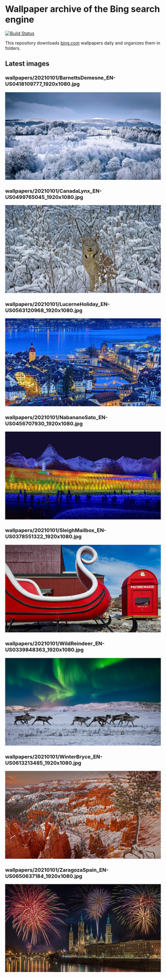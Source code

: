 # Wallpaper archive of the Bing search engine

[![Build Status](https://travis-ci.org/kijart/bing-daily-images-dl.svg?branch=wallpapers)](https://travis-ci.org/kijart/bing-daily-images-dl)

This repository downloads [bing.com](https://www.bing.com) wallpapers daily and organizes them in folders.

## Latest images

<!-- Wallpapers -->

### wallpapers/20210101/BarnettsDemesne_EN-US0418109777_1920x1080.jpg

![wallpapers/20210101/BarnettsDemesne_EN-US0418109777_1920x1080.jpg](wallpapers/20210101/BarnettsDemesne_EN-US0418109777_1920x1080.jpg)

### wallpapers/20210101/CanadaLynx_EN-US0499765045_1920x1080.jpg

![wallpapers/20210101/CanadaLynx_EN-US0499765045_1920x1080.jpg](wallpapers/20210101/CanadaLynx_EN-US0499765045_1920x1080.jpg)

### wallpapers/20210101/LucerneHoliday_EN-US0563120968_1920x1080.jpg

![wallpapers/20210101/LucerneHoliday_EN-US0563120968_1920x1080.jpg](wallpapers/20210101/LucerneHoliday_EN-US0563120968_1920x1080.jpg)

### wallpapers/20210101/NabananoSato_EN-US0456707930_1920x1080.jpg

![wallpapers/20210101/NabananoSato_EN-US0456707930_1920x1080.jpg](wallpapers/20210101/NabananoSato_EN-US0456707930_1920x1080.jpg)

### wallpapers/20210101/SleighMailbox_EN-US0378551322_1920x1080.jpg

![wallpapers/20210101/SleighMailbox_EN-US0378551322_1920x1080.jpg](wallpapers/20210101/SleighMailbox_EN-US0378551322_1920x1080.jpg)

### wallpapers/20210101/WildReindeer_EN-US0339848363_1920x1080.jpg

![wallpapers/20210101/WildReindeer_EN-US0339848363_1920x1080.jpg](wallpapers/20210101/WildReindeer_EN-US0339848363_1920x1080.jpg)

### wallpapers/20210101/WinterBryce_EN-US0613213485_1920x1080.jpg

![wallpapers/20210101/WinterBryce_EN-US0613213485_1920x1080.jpg](wallpapers/20210101/WinterBryce_EN-US0613213485_1920x1080.jpg)

### wallpapers/20210101/ZaragozaSpain_EN-US0650637184_1920x1080.jpg

![wallpapers/20210101/ZaragozaSpain_EN-US0650637184_1920x1080.jpg](wallpapers/20210101/ZaragozaSpain_EN-US0650637184_1920x1080.jpg)

